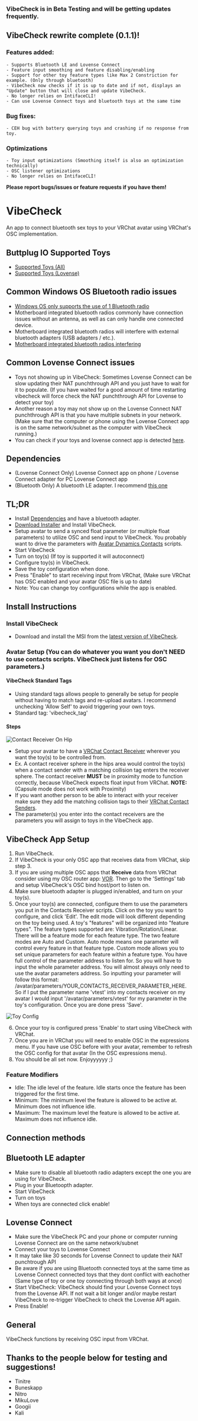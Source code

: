 ### VibeCheck is in Beta Testing and will be getting updates frequently.
## VibeCheck rewrite complete (0.1.1)!
### Features added:

    - Supports Bluetooth LE and Lovense Connect
    - Feature input smoothing and feature disabling/enabling
    - Support for other toy feature types like Max 2 Constriction for example. (Only through bluetooth)
    - VibeCheck now checks if it is up to date and if not, displays an "Update" button that will close and update VibeCheck.
    - No longer relies on IntifaceCLI!
    - Can use Lovense Connect toys and bluetooth toys at the same time

### Bug fixes:

    - CEH bug with battery querying toys and crashing if no response from toy.

### Optimizations

    - Toy input optimizations (Smoothing itself is also an optimization technically)
    - OSC listener optimizations
    - No longer relies on IntifaceCLI!

**Please report bugs/issues or feature requests if you have them!**

# VibeCheck

An app to connect bluetooth sex toys to your VRChat avatar using VRChat's OSC implementation.


## Buttplug IO Supported Toys
- [Supported Toys (All)](https://iostindex.com/?filter0ButtplugSupport=4)
- [Supported Toys (Lovense)](https://iostindex.com/?filter0ButtplugSupport=4&filter1Brand=Lovense)

## Common Windows OS Bluetooth radio issues
- [Windows OS only supports the use of 1 Bluetooth radio](https://docs.microsoft.com/en-us/windows-hardware/drivers/bluetooth/bluetooth-faq#how-many-bluetooth-radios-can-windows-support)
- Motherboard integrated bluetooth radios commonly have connection issues without an antenna, as well as can only handle one connected device.
- Motherboard integrated bluetooth radios will interfere with external bluetooth adapters (USB adapters / etc.).
- [Motherboard integrated bluetooth radios interfering](https://kb.plugable.com/bluetooth-adapter/your-computer-has-had-a-different-bluetooth-adapter-previously-or-has-a-built-in-adapter)

## Common Lovense Connect issues
- Toys not showing up in VibeCheck: Sometimes Lovense Connect can be slow updating their NAT punchthrough API and you just have to wait for it to populate. (If you have waited for a good amount of time restarting vibecheck will force check the NAT punchthrough API for Lovense to detect your toy)
- Another reason a toy may not show up on the Lovense Connect NAT punchthrough API is that you have multiple subnets in your network. (Make sure that the computer or phone using the Lovense Connect app is on the same network/subnet as the computer with VibeCheck running.)
- You can check if your toys and lovense connect app is detected [here](https://api.lovense.com/api/lan/getToys).

## Dependencies
- (Lovense Connect Only) Lovense Connect app on phone / Lovense Connect adapter for PC Lovense Connect app
- (Bluetooth Only) A bluetooth LE adapter. I recommend [this one](https://www.amazon.com/dp/B09DMP6T22?psc=1&ref=ppx_yo2ov_dt_b_product_details)

## TL;DR
- Install [Dependencies](https://github.com/SutekhVRC/VibeCheck#dependencies) and have a bluetooth adapter.
- [Download Installer](https://github.com/SutekhVRC/VibeCheck/releases/latest) and Install VibeCheck.
- Setup avatar to send a synced float parameter (or multiple float parameters) to utilize OSC and send input to VibeCheck. You probably want to drive the parameters with [Avatar Dynamics Contacts](https://docs.vrchat.com/docs/contacts) scripts.
- Start VibeCheck
- Turn on toy(s) (If toy is supported it will autoconnect)
- Configure toy(s) in VibeCheck.
- Save the toy configuration when done.
- Press "Enable" to start receiving input from VRChat, (Make sure VRChat has OSC enabled and your avatar OSC file is up to date)
- Note: You can change toy configurations while the app is enabled.

## Install Instructions

### Install VibeCheck

- Download and install the MSI from the [latest version of VibeCheck](https://github.com/SutekhVRC/VibeCheck/releases/latest).

### Avatar Setup (You can do whatever you want you don't NEED to use contacts scripts. VibeCheck just listens for OSC parameters.)

#### VibeCheck Standard Tags
- Using standard tags allows people to generally be setup for people without having to match tags and re-upload avatars. I recommend unchecking 'Allow Self' to avoid triggering your own toys.
- Standard tag: 'vibecheck_tag'

#### Steps
![Contact Receiver On Hip](./images/Contact_Receiver_Hip.png)
- Setup your avatar to have a [VRChat Contact Receiver](https://docs.vrchat.com/docs/contacts#vrccontactreceiver) wherever you want the toy(s) to be controlled from.
- Ex. A contact receiver sphere in the hips area would control the toy(s) when a contact sender with a matching collision tag enters the receiver sphere. The contact receiver **MUST** be in proximity mode to function correctly, because VibeCheck expects float input from VRChat. **NOTE:** (Capsule mode does not work with Proximity)
- If you want another person to be able to interact with your receiver make sure they add the matching collision tags to their [VRChat Contact Senders](https://docs.vrchat.com/docs/contacts#vrccontactsender).
- The parameter(s) you enter into the contact receivers are the parameters you will assign to toys in the VibeCheck app.

## VibeCheck App Setup

1. Run VibeCheck.
2. If VibeCheck is your only OSC app that receives data from VRChat, skip step 3.
3. If you are using multiple OSC apps that **Receive** data from VRChat consider using my OSC router app: [VOR](https://github.com/SutekhVRC/VOR/releases/latest). Then go to the 'Settings' tab and setup VibeCheck's OSC bind host/port to listen on.
4. Make sure bluetooth adapter is plugged in/enabled, and turn on your toy(s).
5. Once your toy(s) are connected, configure them to use the parameters you put in the Contacts Receiver scripts. Click on the toy you want to configure, and click 'Edit'. The edit mode will look different depending on the toy being used. A toy's "features" will be organized into "feature types". The feature types supported are: Vibration/Rotation/Linear. There will be a feature mode for each feature type. The two feature modes are Auto and Custom. Auto mode means one parameter will control every feature in that feature type. Custom mode allows you to set unique parameters for each feature within a feature type. You have full control of the parameter address to listen for. So you will have to input the whole parameter address. You will almost always only need to use the avatar parameters address. So inputting your parameter will follow this format: /avatar/parameters/YOUR_CONTACTS_RECEIVER_PARAMETER_HERE. So if I put the parameter name 'vtest' into my contacts receiver on my avatar I would input '/avatar/parameters/vtest' for my parameter in the toy's configuration. Once you are done press 'Save'.

![Toy Config](./images/Toy_config.png)

6. Once your toy is configured press 'Enable' to start using VibeCheck with VRChat.
7. Once you are in VRChat you will need to enable OSC in the expressions menu. If you have use OSC before with your avatar, remember to refresh the OSC config for that avatar (In the OSC expressions menu).
8. You should be all set now. Enjoyyyyyy ;}

### Feature Modifiers

- Idle: The idle level of the feature. Idle starts once the feature has been triggered for the first time.
- Minimum: The minimum level the feature is allowed to be active at. Minimum does not influence idle.
- Maximum: The maximum level the feature is allowed to be active at. Maximum does not influence idle.

## Connection methods

## Bluetooth LE adapter

- Make sure to disable all bluetooth radio adapters except the one you are using for VibeCheck.
- Plug in your Bluetoopth adapter.
- Start VibeCheck
- Turn on toys
- When toys are connected click enable!

## Lovense Connect

- Make sure the VibeCheck PC and your phone or computer running Lovense Connect are on the same network/subnet
- Connect your toys to Lovense Connect
- It may take like 30 seconds for Lovense Connect to update their NAT punchtrough API
- Be aware if you are using Bluetooth connected toys at the same time as Lovense Connect connected toys that they dont conflict with eachother (Same type of toy or one toy connecting through both ways at once)
- Start VibeCheck: VibeCheck should find your Lovense Connect toys from the Lovense API. If not wait a bit longer and/or maybe restart VibeCheck to re-trigger VibeCheck to check the Lovense API again.
- Press Enable!

## General

VibeCheck functions by receiving OSC input from VRChat. 

## Thanks to the people below for testing and suggestions!

- Tinitre
- Buneskapp
- Nitro
- MikuLove
- Googii
- Kali
